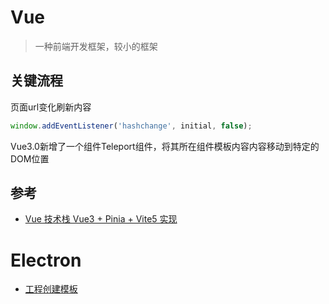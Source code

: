 # Vue
> 一种前端开发框架，较小的框架

## 关键流程

页面url变化刷新内容
```js
window.addEventListener('hashchange', initial, false);
```

Vue3.0新增了一个组件Teleport组件，将其所在组件模板内容内容移动到特定的DOM位置

## 参考
- [Vue 技术栈 Vue3 + Pinia + Vite5 实现](https://github.com/zyronon/douyin)

# Electron

- [工程创建模板](https://github.com/reZach/secure-electron-template)